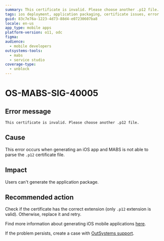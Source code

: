 ```yaml
---
summary: This certificate is invalid. Please choose another .p12 file.
tags: ios deployment, application packaging, certificate issues, error handling, .p12 certificate
guid: 83c7e76a-1223-4d73-88d4-e07230607ba8
locale: en-us
app_type: mobile apps
platform-version: o11, odc
figma:
audience:
  - mobile developers
outsystems-tools:
  - mabs
  - service studio
coverage-type:
  - unblock
---
```


# OS-MABS-SIG-40005

## Error message

`This certificate is invalid. Please choose another .p12 file.`

## Cause

This error occurs when generating an iOS app and MABS is not able to parse the `.p12` certificate file.

## Impact

Users can't generate the application package.

## Recommended action

Check if the certificate has the correct extension (only `.p12` extension is valid). Otherwise, replace it and retry.

Find more information about generating iOS mobile applications [here](https://success.outsystems.com/Documentation/11/Delivering_Mobile_Apps/Generate_and_Distribute_Your_Mobile_App/Generate_and_Publish_Your_Mobile_App_to_the_Mobile_App_Stores/Publish_Your_Mobile_iOS_Application_to_the_Apple_App_Store).

If the problem persists, create a case with [OutSystems support](https://www.outsystems.com/support/portal/open-support-case?ErrorCode=OS-MABS-SIG-40005).
